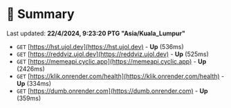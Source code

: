 # 📖 Summary
Last updated: **22/4/2024, 9:23:20 PTG "Asia/Kuala_Lumpur"**

- `GET` [https://hst.ujol.dev](https://hst.ujol.dev) - **Up** (536ms)
- `GET` [https://reddviz.ujol.dev](https://reddviz.ujol.dev) - **Up** (525ms)
- `GET` [https://memeapi.cyclic.app](https://memeapi.cyclic.app) - **Up** (2426ms)
- `GET` [https://klik.onrender.com/health](https://klik.onrender.com/health) - **Up** (334ms)
- `GET` [https://dumb.onrender.com](https://dumb.onrender.com) - **Up** (359ms)
